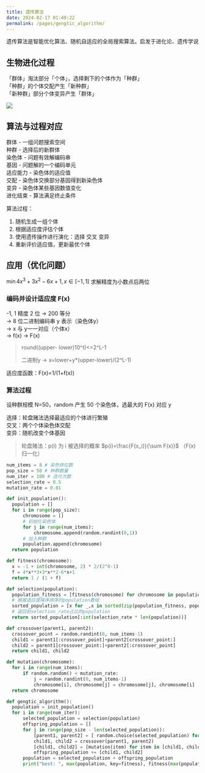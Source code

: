 ```yaml
---
title: 遗传算法
date: 2024-02-17 01:49:22
permalink: /pages/gengtic_algorithm/
---
```


遗传算法是智能优化算法、随机自适应的全局搜索算法。启发于进化论、遗传学说

## 生物进化过程

「群体」淘汰部分「个体」，选择剩下的个体作为「种群」  
「种群」的个体交配产生「新种群」  
「新种群」部分个体变异产生「群体」

![](https://mermaid.ink/img/pako:eNqrVkrOT0lVslJKL0osyFDwCYrJUwACR43n-5Y82TtZU0FX167m2fYZzzZuqFFw0ni-vBcooQlR5ASSVKh5smvJy9beGmeNZ9M2oMg7gzU_7Z_xdE9TjYKjko5SbmpRbmJmCtC6apCSGKWSjNTc1BglKyAzJTUtsTSnJEYpJq8WqDSxtCQ_uDIvWcmqpKg0VUeptCAlsSTVJTMR6NBcJau0xJxioGhBYl5Ufj4KX8mqWqlCycrIxEzPzMjQzNDI1MTCwsjC0EhHqVLJCihoYWFsYWJgamZgaWhsYFmro1QFNsGwFgAzuV4r?type=png)

## 算法与过程对应

群体   - 一组问题搜索空间  
种群   - 选择后的新群体  
染色体 - 问题有效解编码串  
基因   - 问题解的一个编码单元  
适应能力 - 染色体的适应值  
交配   - 染色体交换部分基因得到新染色体  
变异   - 染色体某些基因数值变化  
进化结束 - 算法满足终止条件

算法过程：  
1. 随机生成一组个体
2. 根据适应度评估个体
3. 使用遗传操作进行演化：选择 交叉 变异
4. 重新评价适应值，更新最优个体

## 应用（优化问题）

$\min 4x^3+3x^2-6x+1, x \in [-1,1]$ 求解精度为小数点后两位

### 编码并设计适应度 F(x)

-1, 1 精度 2 位 -> 200 等分  
-> 8 位二进制编码串 y 表示（染色体y）  
-> x 与 y一一对应（个体x）  
-> f(x) -> F(x)

> round((upper- lower)10^t)<=2^L-1
>
> 二进制y -> x=lower+y*(upper-lower)/(2^L-1)

适应度函数：F(x)=1/(1+f(x))

### 算法过程

设种群规模 N=50，random 产生 50 个染色体，选最大的 F(x) 对应 y

选择：轮盘赌法选择最适应的个体进行繁殖  
交叉：两个个体染色体交配  
变异：随机改变个体基因  

> 轮盘赌法：p(i) 为 i 被选择的概率 $p(i)=\frac{F(x_i)}{\sum F(x)}$ （F(x)归一化）

```python
num_items = 8 # 染色体位数
pop_size = 50 # 种群数量
num_iter = 100 # 迭代次数
selection_rate = 0.5 
mutation_rate = 0.01

def init_population():
  population = []
  for i in range(pop_size):
      chromosome = []
      # 初始化染色体
      for j in range(num_items):
          chromosome.append(random.randint(0,1)) 
      # 加入种群
      population.append(chromosome) 
  return population

def fitness(chromosome):
  x = -1 + int(chromosome, 2) * 2/(2^8-1)
  f = 4*x**3+3*x**2-6*x+1
  return 1 / (1 + f)

def selection(population): 
  population_fitness = [fitness(chromosome) for chromosome in population]
  # 根据适应度降序排序的population数组
  sorted_population = [x for _,x in sorted(zip(population_fitness, population), reverse=True)] 
  # 返回前selection_rate占比的population
  return sorted_population[:int(selection_rate * len(population))]

def crossover(parent1, parent2):
  crossover_point = random.randint(0, num_items-1)
  child1 = parent1[:crossover_point]+parent2[crossover_point:]
  child2 = parent1[crossover_point:]+parent2[:crossover_point]
  return child1, child2

def mutation(chromosome):
  for i in range(num_items):
      if random.random() < mutation_rate:
          j = random.randint(0, num_items-1)
          chromosome[i], chromosome[j] = chromosome[j], chromosome[i]
  return chromosome

def gengtic_algorithm():
  population = init_population()
  for i in range(num_iter):
      selected_population = selection(population)
      offspring_population = []
      for j in range(pop_size - len(selected_population)):
          [parent1, parent2] = [ random.choice(selected_population) for _ in range(2)]
          child1, child2 = crossover(parent1, parent2)
          [child1, child2] = [mutation(item) for item in [child1, child2]]
          offspring_population += [child1, child2]
      population = selected_population + offspring_population
      print("best: ", max(population, key=fitness), fitness(max(population, key=fitness)))
```